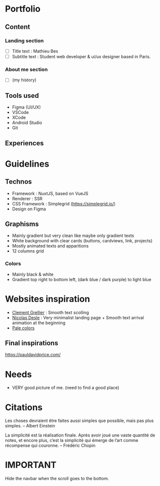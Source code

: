 # Portfolio
## Content
### Landing section
- [ ] Title text : Mathieu Bes
- [ ] Subtitle text : Student web developer & ui/ux designer based in Paris.
### About me section
- [ ] (my history)
## Tools used
- Figma (UI/UX)
- VSCode
- XCode
- Android Studio
- Git
## Experiences
# Guidelines
## Technos
* Framework : NuxtJS, based on VueJS
* Renderer : SSR
* CSS Framework : Simplegrid (https://simplegrid.io/)
* Design on Figma
## Graphisms
* Mainly gradient but very clean like maybe only gradient texts
* White background with clear cards (buttons, cardviews, link, projects)
* Mostly animated texts and apparitions
* 12 columns grid
### Colors
* Mainly black & white
* Gradient top right to bottom left, (dark blue / dark purple) to light blue

# Websites inspiration
* [Clement Grellier](https://clementgrellier.fr/) : Smooth text scolling
* [Nicolas Desle](https://www.nicolasdesle.be/) : Very minimalist landing page + Smooth text arrival animation at the beginning 
* [Pale colors](https://dribbble.com/shots/11132148-Cris-Freelancer-Portfolio)
## Final inspirations
https://pauldavidprice.com/
 

# Needs
* VERY good picture of me. (need to find a good place)


# Citations

Les choses devraient être faites aussi simples que possible, mais pas plus simples. – Albert Einstein

La simplicité est la réalisation finale. Après avoir joué une vaste quantité de notes, et encore plus, c’est la simplicité qui émerge de l’art comme récompense qui couronne. – Frédéric Chopin


# IMPORTANT

Hide the navbar when the scroll goes to the bottom.